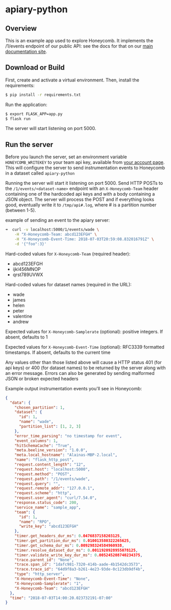 # apiary-python

## Overview

This is an example app used to explore Honeycomb. It implements the /1/events endpoint of our public API: see the docs for that on our [main documentation site](https://docs.honeycomb.io/api/events/).

## Download or Build

First, create and activate a virtual environment. Then, install the requirements:

```bash
$ pip install -r requirements.txt
```

Run the application:

```bash
$ export FLASK_APP=app.py
$ flask run
```

The server will start listening on port 5000.

## Run the server

Before you launch the server, set an environment variable `HONEYCOMB_WRITEKEY` to your team api key, available from [your account page](https://ui.honeycomb.io/account). This will configure the server to send instrumentation events to Honeycomb in a dataset called `apiary-python`

Running the server will start it listening on port 5000. Send HTTP POSTs to the `/1/events/<dataset-name>` endpoint with an `X-Honeycomb-Team` header containing one of the hardcoded api keys and with a body containing a JSON object. The server will process the POST and if everything looks good, eventually write it to `/tmp/api#.log`, where # is a partition number (between 1-5).

example of sending an event to the apiary server:

```bash
➜  curl -v localhost:5000/1/events/wade \
    -H "X-Honeycomb-Team: abcd123EFGH" \
    -H "X-Honeycomb-Event-Time: 2018-07-03T20:59:08.832016791Z" \
    -d '{"foo":3}'
```

Hard-coded values for `X-Honeycomb-Team` (required header):

- abcd123EFGH
- ijkl456MNOP
- qrst789UVWX

Hard-coded values for dataset names (required in the URL):

- wade
- james
- helen
- peter
- valentine
- andrew

Expected values for `X-Honeycomb-Samplerate` (optional): positive integers. If absent, defaults to 1

Expected values for `X-Honeycomb-Event-Time` (optional): RFC3339 formatted timestamps. If absent, defaults to the current time

Any values other than those listed above will cause a HTTP status 401 (for api keys) or 400 (for dataset names) to be returned by the server along with an error message. Errors can also be generated by sending malformed JSON or broken expected headers

Example output instrumentation events you'll see in Honeycomb:

```json
{
  "data": {
    "chosen_partition": 1,
    "dataset": {
      "id": 1,
      "name": "wade",
      "partition_list": [1, 2, 3]
    },
    "error_time_parsing": "no timestamp for event",
    "event_columns": 1,
    "hitSchemaCache": "True",
    "meta.beeline_version": "1.0.0",
    "meta.local_hostname": "Alainas-MBP-2.local",
    "name": "flask_http_post",
    "request.content_length": "12",
    "request.host": "localhost:5000",
    "request.method": "POST",
    "request.path": "/1/events/wade",
    "request.query": "",
    "request.remote_addr": "127.0.0.1",
    "request.scheme": "http",
    "request.user_agent": "curl/7.54.0",
    "response.status_code": 200,
    "service_name": "sample_app",
    "team": {
      "id": 1,
      "name": "RPO",
      "write_key": "abcd123EFGH"
    },
    "timer.get_headers_dur_ms": 0.0476837158203125,
    "timer.get_partition_dur_ms": 0.010013580322265625,
    "timer.get_schema_dur_ms": 0.009298324584960938,
    "timer.resolve_dataset_dur_ms": 0.0011920928955078125,
    "timer.validate_write_key_dur_ms": 0.005245208740234375,
    "trace.parent_id": "None",
    "trace.span_id": "1dafc981-7320-414b-aade-4b1542dc3573",
    "trace.trace_id": "64d9f8a3-b261-4e23-93de-0c123db9df4b",
    "type": "http_server",
    "X-Honeycomb-Event-Time": "None",
    "X-Honeycomb-Samplerate": "1",
    "X-Honeycomb-Team": "abcd123EFGH"
  },
  "time": "2018-07-03T14:00:20.023732191-07:00"
}
```
